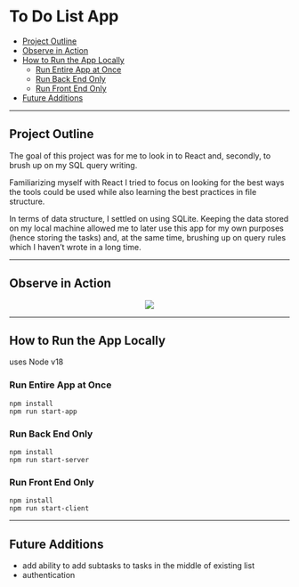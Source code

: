 # To Do List App

- [Project Outline](#Project-Outline)<br>
- [Observe in Action](#Observe-in-Action)<br>
- [How to Run the App Locally](#How-to-Run-the-App-Locally)<br>
  - [Run Entire App at Once](#Run-Entire-App-at-Once)<br>
  - [Run Back End Only](#Run-Back-End-Only)<br>
  - [Run Front End Only](#Run-Front-End-Only)<br>
- [Future Additions](#Future-Additions)<br>

---

## Project Outline

The goal of this project was for me to look in to React and, secondly, to brush up on my SQL query writing.

Familiarizing myself with React I tried to focus on looking for the best ways the tools could be used while also learning the best practices in file structure.

In terms of data structure, I settled on using SQLite. Keeping the data stored on my local machine allowed me to later use this app for my own purposes (hence storing the tasks) and, at the same time, brushing up on query rules which I haven’t wrote in a long time.

---

## Observe in Action

<p align="center"><img src="./gifs/observe-app.gif"></p>

---

## How to Run the App Locally

uses Node v18

### Run Entire App at Once

`npm install`<br>
`npm run start-app`

### Run Back End Only

`npm install`<br>
`npm run start-server`

### Run Front End Only

`npm install`<br>
`npm run start-client`

---

## Future Additions

- add ability to add subtasks to tasks in the middle of existing list
- authentication

